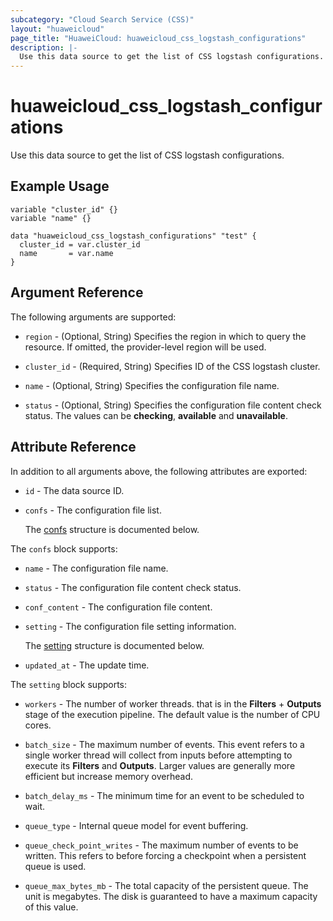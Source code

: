```yaml
---
subcategory: "Cloud Search Service (CSS)"
layout: "huaweicloud"
page_title: "HuaweiCloud: huaweicloud_css_logstash_configurations"
description: |-
  Use this data source to get the list of CSS logstash configurations.
---
```


# huaweicloud_css_logstash_configurations

Use this data source to get the list of CSS logstash configurations.

## Example Usage

```hcl
variable "cluster_id" {}
variable "name" {}

data "huaweicloud_css_logstash_configurations" "test" {
  cluster_id = var.cluster_id
  name       = var.name
}
```

## Argument Reference

The following arguments are supported:

* `region` - (Optional, String) Specifies the region in which to query the resource.
  If omitted, the provider-level region will be used.

* `cluster_id` - (Required, String) Specifies ID of the CSS logstash cluster.

* `name` - (Optional, String) Specifies the configuration file name.

* `status` - (Optional, String) Specifies the configuration file content check status.
  The values can be **checking**, **available** and **unavailable**.

## Attribute Reference

In addition to all arguments above, the following attributes are exported:

* `id` - The data source ID.

* `confs` - The configuration file list.

  The [confs](#confs_struct) structure is documented below.

<a name="confs_struct"></a>
The `confs` block supports:

* `name` - The configuration file name.

* `status` - The configuration file content check status.

* `conf_content` - The configuration file content.

* `setting` - The configuration file setting information.

  The [setting](#confs_setting_struct) structure is documented below.

* `updated_at` - The update time.

<a name="confs_setting_struct"></a>
The `setting` block supports:

* `workers` - The number of worker threads.
  that is in the **Filters** + **Outputs** stage of the execution pipeline.
  The default value is the number of CPU cores.

* `batch_size` - The maximum number of events.
  This event refers to a single worker thread will collect from inputs before attempting
  to execute its **Filters** and **Outputs**.
  Larger values are generally more efficient but increase memory overhead.

* `batch_delay_ms` - The minimum time for an event to be scheduled to wait.

* `queue_type` - Internal queue model for event buffering.

* `queue_check_point_writes` - The maximum number of events to be written.
  This refers to before forcing a checkpoint when a persistent queue is used.

* `queue_max_bytes_mb` - The total capacity of the persistent queue.
  The unit is megabytes. The disk is guaranteed to have a maximum capacity of this value.
